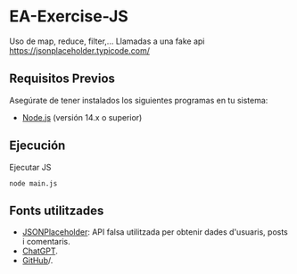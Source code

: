 # EA-Exercise-JS

Uso de map, reduce, filter,... 
Llamadas a una fake api https://jsonplaceholder.typicode.com/

## Requisitos Previos

Asegúrate de tener instalados los siguientes programas en tu sistema:

- [Node.js](https://nodejs.org/) (versión 14.x o superior)

## Ejecución

Ejecutar JS
```
node main.js
```

## Fonts utilitzades

- [JSONPlaceholder](https://jsonplaceholder.typicode.com/): API falsa utilitzada per obtenir dades d'usuaris, posts i comentaris.
- [ChatGPT](https://chat.openai.com/).
- [GitHub](https://github.com/rocmeseguer/EA-JS)/.
